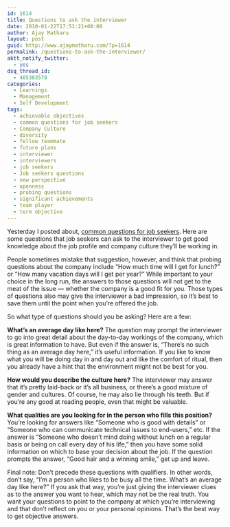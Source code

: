 ```yaml
---
id: 1614
title: Questions to ask the interviewer
date: 2010-01-22T17:51:21+00:00
author: Ajay Matharu
layout: post
guid: http://www.ajaymatharu.com/?p=1614
permalink: /questions-to-ask-the-interviewer/
aktt_notify_twitter:
  - yes
dsq_thread_id:
  - 465383578
categories:
  - Learnings
  - Management
  - Self Development
tags:
  - achievable objectives
  - common questions for job seekers
  - Company Culture
  - diversity
  - fellow teammate
  - future plans
  - interviewer
  - interviewers
  - job seekers
  - Job seekers questions
  - new perspective
  - openness
  - probing questions
  - significant achievements
  - team player
  - term objective
---
```

Yesterday I posted about, [common questions for job seekers](http://www.ajaymatharu.com/common-questions-for-job-seekers/). Here are some questions that job seekers can ask to the interviewer to get good knowledge about the job profile and company culture they&#8217;ll be working in.

People sometimes mistake that suggestion, however, and think that probing questions about the company include “How much time will I get for lunch?” or “How many vacation days will I get per year?” While important to your choice in the long run, the answers to those questions will not get to the meat of the issue — whether the company is a good fit for you. Those types of questions also may give the interviewer a bad impression, so it’s best to save them until the point when you’re offered the job.

So what type of questions should you be asking? Here are a few:

**What’s an average day like here?** The question may prompt the interviewer to go into great detail about the day-to-day workings of the company, which is great information to have. But even if the answer is, “There’s no such thing as an average day here,” it’s useful information. If you like to know what you will be doing day in and day out and like the comfort of ritual, then you already have a hint that the environment might not be best for you.

**How would you describe the culture here?** The interviewer may answer that it’s pretty laid-back or it’s all business, or there’s a good mixture of gender and cultures. Of course, he may also lie through his teeth. But if you’re any good at reading people, even that might be valuable.

**What qualities are you looking for in the person who fills this position?** You’re looking for answers like “Someone who is good with details” or “Someone who can communicate technical issues to end-users,” etc. If the answer is “Someone who doesn’t mind doing without lunch on a regular basis or being on call every day of his life,” then you have some solid information on which to base your decision about the job. If the question prompts the answer, “Good hair and a winning smile,” get up and leave.

Final note: Don’t precede these questions with qualifiers. In other words, don’t say, “I’m a person who likes to be busy all the time. What’s an average day like here?” If you ask that way, you’re just giving the interviewer clues as to the answer you want to hear, which may not be the real truth. You want your questions to point to the company at which you’re interviewing and that don’t reflect on you or your personal opinions. That’s the best way to get objective answers.